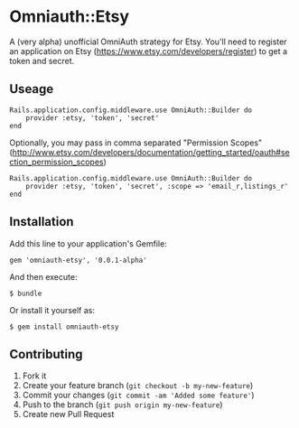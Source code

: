 # Omniauth::Etsy

A (very alpha) unofficial OmniAuth strategy for Etsy. You'll need to register an application on Etsy (https://www.etsy.com/developers/register) to get a token and secret.

## Useage

	Rails.application.config.middleware.use OmniAuth::Builder do
  		provider :etsy, 'token', 'secret'
	end

Optionally, you may pass in comma separated "Permission Scopes" (http://www.etsy.com/developers/documentation/getting_started/oauth#section_permission_scopes)


	Rails.application.config.middleware.use OmniAuth::Builder do
  		provider :etsy, 'token', 'secret', :scope => 'email_r,listings_r'
	end



## Installation

Add this line to your application's Gemfile:

    gem 'omniauth-etsy', '0.0.1-alpha'

And then execute:

    $ bundle

Or install it yourself as:

    $ gem install omniauth-etsy

## Contributing

1. Fork it
2. Create your feature branch (`git checkout -b my-new-feature`)
3. Commit your changes (`git commit -am 'Added some feature'`)
4. Push to the branch (`git push origin my-new-feature`)
5. Create new Pull Request
